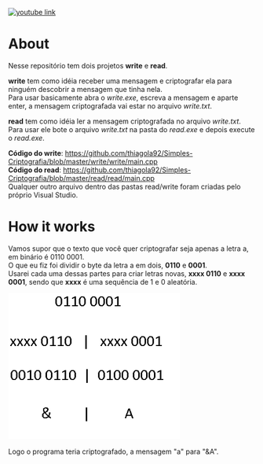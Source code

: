 [![youtube link](https://i.ibb.co/jLHCqY6/https-i-ytimg-com-vi-mblap1-OHt-Rg-maxresdefault.jpg)](https://www.youtube.com/watch?v=mblap1OHtRg "youtube link")

# About
Nesse repositório tem dois projetos **write** e **read**.  

**write** tem como idéia receber uma mensagem e criptografar ela para ninguém descobrir a mensagem que tinha nela.  
Para usar basicamente abra o *write.exe*, escreva a mensagem e aparte enter, a mensagem criptografada vai estar no arquivo *write.txt*.  

**read** tem como idéia ler a mensagem criptografada no arquivo *write.txt*.  
Para usar ele bote o arquivo *write.txt* na pasta do *read.exe* e depois execute o *read.exe*.  

**Código do write**: https://github.com/thiagola92/Simples-Criptografia/blob/master/write/write/main.cpp  
**Código do read**: https://github.com/thiagola92/Simples-Criptografia/blob/master/read/read/main.cpp  
Qualquer outro arquivo dentro das pastas read/write foram criadas pelo próprio Visual Studio.  

# How it works
Vamos supor que o texto que você quer criptografar seja apenas a letra a, em binário é 0110 0001.  
O que eu fiz foi dividir o byte da letra a em dois, **0110** e **0001**.  
Usarei cada uma dessas partes para criar letras novas, **xxxx 0110** e **xxxx 0001**, sendo que **xxxx** é uma sequência de 1 e 0 aleatória.  

![Exemplo](example.png)  

Logo o programa teria criptografado, a mensagem "a" para "&A".  

